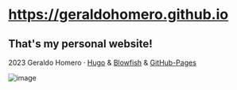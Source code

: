 
# https://geraldohomero.github.io

## That's my personal website!

2023 Geraldo Homero · [Hugo](https://gohugo.io/) & [Blowfish](https://blowfish.page/) & [GitHub-Pages](https://pages.github.com/)

![image](https://user-images.githubusercontent.com/70844369/212449692-1ba86d01-8711-4fd3-acee-f054efea5136.png#vitrinedev)
